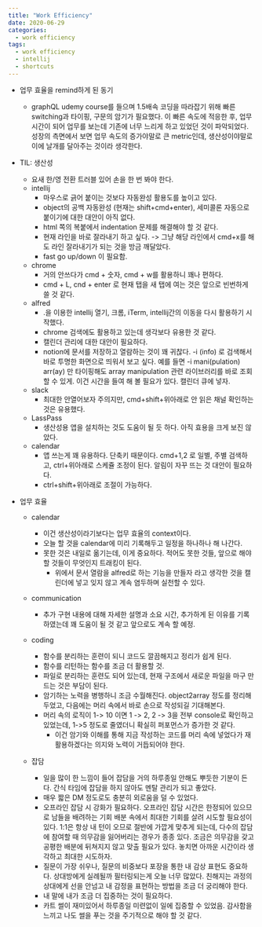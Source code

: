 ```yaml
---
title: "Work Efficiency"
date: 2020-06-29
categories:
  - work efficiency
tags:
  - work efficiency
  - intellij
  - shortcuts
---
```


- 업무 효율을 remind하게 된 동기
    - graphQL udemy course를 들으며 1.5배속 코딩을 따라잡기 위해 빠른 switching과 타이핑, 구문의 암기가 필요했다. 
    이 빠른 속도에 적응한 후, 업무 시간이 되어 업무를 보는데 기존에 너무 느리게 하고 있었던 것이 파악되었다.
    성장의 측면에서 보면 업무 속도의 증가야말로 큰 metric인데, 생산성이야말로 이에 날개를 달아주는 것이라 생각한다.
    
- TIL: 생산성
    - 요새 한/영 전환 트러블 있어 손을 한 번 봐야 한다.
    - intellij
        - 마우스로 긁어 붙이는 것보다 자동완성 활용도를 높이고 있다. 
        - object의 공백 자동완성 (현재는 shift+cmd+enter), 세미콜론 자동으로 붙이기에 대한 대안이 아직 없다.
        - html 쪽의 복붙에서 indentation 문제를 해결해야 할 것 같다.
        - 현재 라인을 바로 잘라내기 하고 싶다. -> 그냥 해당 라인에서 cmd+x를 해도 라인 잘라내기가 되는 것을 방금 깨달았다.
        - fast go up/down 이 필요함.
    - chrome
        - 거의 안쓰다가 cmd + 숫자, cmd + w를 활용하니 꽤나 편하다. 
        - cmd + L, cnd + enter 로 현재 탭을 새 탭에 여는 것은 앞으로 빈번하게 쓸 것 같다.
    - alfred
        - .을 이용한 intellij 열기, 크롬, iTerm, intellij간의 이동을 다시 활용하기 시작했다.
        - chrome 검색에도 활용하고 있는데 생각보다 유용한 것 같다.
        - 캘린더 관리에 대한 대안이 필요하다.
        - notion에 문서를 저장하고 열람하는 것이 꽤 귀찮다. -i (info) 로 검색해서 바로 투명한 화면으로 띄워서 보고 싶다. 
        예를 들면 -i mani(pulation) arr(ay) 만 타이핑해도 array manipulation 관련 라이브러리를 바로 조회할 수 있게.
        이건 시간을 들여 해 볼 필요가 있다. 캘린더 큐에 넣자.
    - slack
        - 최대한 안열어보자 주의지만, cmd+shift+위아래로 안 읽은 채널 확인하는 것은 유용했다.
    - LassPass
        - 생산성용 앱을 설치하는 것도 도움이 될 듯 하다. 아직 효용을 크게 보진 않았다.
    - calendar
        - 앱 쓰는게 꽤 유용하다. 단축키 때문이다. cmd+1,2 로 일별, 주별 검색하고, ctrl+위아래로 스케쥴 조정이 된다. 알림이 자꾸 뜨는 것 대안이 필요하다.
        - ctrl+shift+위아래로 조절이 가능하다.
        
- 업무 효율
    - calendar
        - 이건 생산성이라기보다는 업무 효율의 context이다.
        - 오늘 할 것을 calendar에 미리 기록해두고 일정을 하나하나 해 나간다. 
        - 못한 것은 내일로 옮기는데, 이게 중요하다. 적어도 못한 것들, 앞으로 해야 할 것들이 무엇인지 트래킹이 된다.
            - 위에서 문서 열람을 alfred로 하는 기능을 만들자 라고 생각한 것을 캘린더에 넣고 잊지 않고 계속 염두하며 실천할 수 있다.
    - communication
        - 추가 구현 내용에 대해 자세한 설명과 소요 시간, 추가하게 된 이유를 기록하였는데 꽤 도움이 될 것 같고 앞으로도 계속 할 예정.
    - coding
        - 함수를 분리하는 훈련이 되니 코드도 깔끔해지고 정리가 쉽게 된다.
        - 함수를 리턴하는 함수를 조금 더 활용할 것.
        - 파일로 분리하는 훈련도 되어 있는데, 현재 구조에서 새로운 파일을 마구 만드는 것은 부담이 된다.
        - 암기하는 노력을 병행하니 조금 수월해진다. object2array 정도를 정리해두었고, 다음에는 머리 속에서 바로 손으로 작성되길 기대해본다.
        - 머리 속의 로직이 1-> 10 이면 1 -> 2, 2 -> 3을 전부 console로 확인하고 있었는데, 1->5 정도로 줄였더니 확실히 퍼포먼스가 증가한 것 같다.
            - 이건 암기와 이해를 통해 지금 작성하는 코드를 머리 속에 넣었다가 재활용하겠다는 의지와 노력이 거듭되어야 한다.
    
    - 잡담
        - 일을 많이 한 느낌이 들어 잡담을 거의 하루종일 안해도 뿌듯한 기분이 든다. 간식 타임에 잡담을 하지 않아도 멘탈 관리가 되고 좋았다.
        - 매우 짧은 DM 정도로도 충분히 외로움을 덜 수 있었다.
        - 오프라인 잡담 시 강화가 필요하다. 오프라인 잡담 시간은 한정되어 있으므로 남들을 배려하는 기회 배분 속에서 최대한 기회를 살려 시도할 필요성이 있다.
        1:1은 항상 내 턴이 오므로 절반에 가깝게 맞추게 되는데, 다수의 잡담에 참여할 때 의무감을 잃어버리는 경우가 종종 있다.
        조금은 의무감을 갖고 공평한 배분에 뒤쳐지지 않고 맞출 필요가 있다.
        놓치면 아까운 시간이라 생각하고 최대한 시도하자.
        - 질문이 가장 쉬우나, 질문의 비중보다 포장을 통한 내 감상 표현도 중요하다. 상대방에게 실례될까 필터링되는게 오늘 너무 많았다.
        친해지는 과정의 상대에게 선을 안넘고 내 감정을 표현하는 방법을 조금 더 궁리해야 한다.
        - 내 말에 내가 조금 더 집중하는 것이 필요하다.
        - 카트 썰이 재미있어서 하루종일 미련없이 일에 집중할 수 있었음. 감사함을 느끼고 나도 썰을 푸는 것을 주기적으로 해야 할 것 같다. 
     
    
